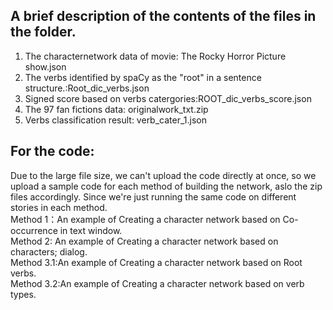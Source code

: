 ## A brief description of the contents of the files in the folder.
1. The characternetwork data of movie: The Rocky Horror Picture show.json
2. The verbs identified by spaCy as the "root" in a sentence structure.:Root_dic_verbs.json
3. Signed score based on verbs catergories:ROOT_dic_verbs_score.json
4. The 97 fan fictions data: originalwork_txt.zip
5. Verbs classification result: verb_cater_1.json

## For the code:
Due to the large file size, we can't upload the code directly at once, so we upload a sample code for each method of building the network, aslo the zip files accordingly. Since we're just running the same code on different stories in each method.  
Method 1：An example of Creating a  character network based on Co-occurrence in text window.  
Method 2: An example of Creating a  character network based on characters; dialog.  
Method 3.1:An example of Creating a  character network based on Root verbs.  
Method 3.2:An example of Creating a  character network based on verb types.  

